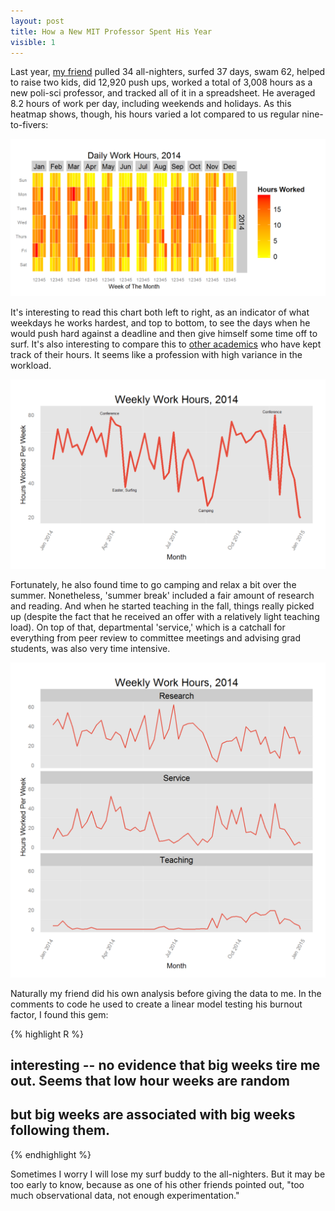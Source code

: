 ```yaml
---
layout: post
title: How a New MIT Professor Spent His Year
visible: 1
---
```


Last year, [my friend](http://web.mit.edu/polisci/people/faculty/rich-nielsen.html) pulled 34 all-nighters, surfed 37 days, swam 62, helped to raise two kids, did 12,920 push ups, worked a total of 3,008 hours as a new poli-sci professor, and tracked all of it in a spreadsheet. He averaged 8.2 hours of work per day, including weekends and holidays. As this heatmap shows, though, his hours varied a lot compared to us regular nine-to-fivers:

![_config.yml](https://raw.githubusercontent.com/DanielHadley/TimeProfessor/master/plotsForBlog/weeklyHeat.png)

It's interesting to read this chart both left to right, as an indicator of what weekdays he works hardest, and top to bottom, to see the days when he would push hard against a deadline and then give himself some time off to surf. It's also interesting to compare this to [other academics](http://www.reddit.com/r/dataisbeautiful/comments/2omblc/a_year_ago_today_i_started_my_phd_i_have_kept/) who have kept track of their hours. It seems like a profession with high variance in the workload.  
 
![_config.yml](https://raw.githubusercontent.com/DanielHadley/TimeProfessor/master/plotsForBlog/weekly.png)

Fortunately, he also found time to go camping and relax a bit over the summer. Nonetheless, 'summer break' included a fair amount of research and reading. And when he started teaching in the fall, things really picked up (despite the fact that he received an offer with a relatively light teaching load). On top of that, departmental 'service,' which is a catchall for everything from peer review to committee meetings and advising grad students, was also very time intensive.    

![_config.yml](https://raw.githubusercontent.com/DanielHadley/TimeProfessor/master/plotsForBlog/weeklyThree.png)

Naturally my friend did his own analysis before giving the data to me. In the comments to code he used to create a linear model testing his burnout factor, I found this gem:

{% highlight R %}

## interesting -- no evidence that big weeks tire me out.  Seems that low hour weeks are random
## but big weeks are associated with big weeks following them.  

{% endhighlight %}

Sometimes I worry I will lose my surf buddy to the all-nighters. But it may be too early to know, because as one of his other friends pointed out, "too much observational data, not enough experimentation." 